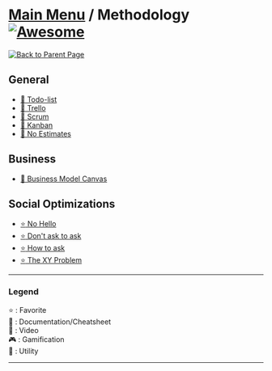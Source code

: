 # [Main Menu](../README.md) / Methodology [![Awesome](https://awesome.re/badge-flat.svg)](https://awesome.re)

[![Back to Parent Page](https://img.shields.io/badge/-Back_to_Parent_Page-blue?style=for-the-badge)](../README.md)

## General
- [:book: Todo-list](https://fr.wikipedia.org/wiki/Todo_list)
- [:wrench: Trello](https://trello.com/)
- [:book: Scrum](https://en.wikipedia.org/wiki/Scrum_(software_development))
- [:book: Kanban](https://en.wikipedia.org/wiki/Kanban)
- [:book: No Estimates](https://blog.cellenza.com/software-craftsmanship/estimer-sans-estimer/)

## Business
- [:book: Business Model Canvas](https://en.wikipedia.org/wiki/Business_Model_Canvas)

## Social Optimizations
- [:star: No Hello](https://www.nohello.com/)
- [:star: Don't ask to ask](https://dontasktoask.com)
- [:star: How to ask](https://stackoverflow.com/help/how-to-ask)
- [:star: The XY Problem](http://xyproblem.info/)

---

### Legend
:star: : Favorite\
:book: : Documentation/Cheatsheet\
:movie_camera: : Video\
:video_game: : Gamification\
:wrench: : Utility

---
